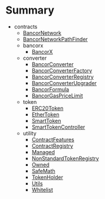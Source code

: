 # Summary
* contracts
  * [BancorNetwork](docs/BancorNetwork.md)
  * [BancorNetworkPathFinder](docs/BancorNetworkPathFinder.md)
  * bancorx
    * [BancorX](docs/bancorx/BancorX.md)
  * converter
    * [BancorConverter](docs/converter/BancorConverter.md)
    * [BancorConverterFactory](docs/converter/BancorConverterFactory.md)
    * [BancorConverterRegistry](docs/converter/BancorConverterRegistry.md)
    * [BancorConverterUpgrader](docs/converter/BancorConverterUpgrader.md)
    * [BancorFormula](docs/converter/BancorFormula.md)
    * [BancorGasPriceLimit](docs/converter/BancorGasPriceLimit.md)
  * token
    * [ERC20Token](docs/token/ERC20Token.md)
    * [EtherToken](docs/token/EtherToken.md)
    * [SmartToken](docs/token/SmartToken.md)
    * [SmartTokenController](docs/token/SmartTokenController.md)
  * utility
    * [ContractFeatures](docs/utility/ContractFeatures.md)
    * [ContractRegistry](docs/utility/ContractRegistry.md)
    * [Managed](docs/utility/Managed.md)
    * [NonStandardTokenRegistry](docs/utility/NonStandardTokenRegistry.md)
    * [Owned](docs/utility/Owned.md)
    * [SafeMath](docs/utility/SafeMath.md)
    * [TokenHolder](docs/utility/TokenHolder.md)
    * [Utils](docs/utility/Utils.md)
    * [Whitelist](docs/utility/Whitelist.md)
